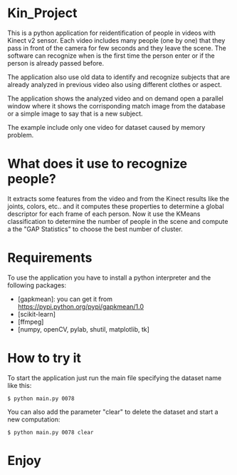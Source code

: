 # Kin_Project

This is a python application for reidentification of people in videos with Kinect v2 sensor.
Each video includes many people (one by one) that they pass in front of the camera for few seconds and they leave the scene. The software can recognize when is the first time the person enter or if the person is already passed before.

The application also use old data to identify and recognize subjects that are already analyzed in previous video also using different clothes or aspect.

The application shows the analyzed video and on demand open a parallel window where it shows the corrisponding match image from the database or a simple image to say that is a new subject. 

The example include only one video for dataset caused by memory problem.

# What does it use to recognize people?

It extracts some features from the video and from the Kinect results like the joints, colors, etc.. and it computes these properties to determine a global descriptor for each frame of each person. Now it use the KMeans classification to determine the number of people in the scene and compute a the "GAP Statistics" to choose the best number of cluster.

# Requirements

To use the application you have to install a python interpreter and the following packages:

* [gapkmean]: you can get it from https://pypi.python.org/pypi/gapkmean/1.0
* [scikit-learn]
* [ffmpeg]
* [numpy, openCV, pylab, shutil, matplotlib, tk]

# How to try it

To start the application just run the main file specifying the dataset name like this:

```
$ python main.py 0078
```

You can also add the parameter "clear" to delete the dataset and start a new computation:

```
$ python main.py 0078 clear
```


# Enjoy
